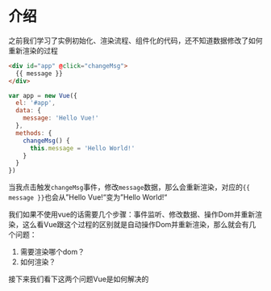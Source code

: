 # 介绍

之前我们学习了实例初始化、渲染流程、组件化的代码，还不知道数据修改了如何重新渲染的过程

```html
<div id="app" @click="changeMsg">
  {{ message }}
</div>
```

```js
var app = new Vue({
  el: '#app',
  data: {
    message: 'Hello Vue!'
  },
  methods: {
    changeMsg() {
      this.message = 'Hello World!'
    }
  }
})
```

当我点击触发<code>changeMsg</code>事件，修改<code>message</code>数据，那么会重新渲染，对应的<code>{{ message }}</code>也会从”Hello Vue!“变为”Hello World!“

我们如果不使用vue的话需要几个步骤：事件监听、修改数据、操作Dom并重新渲染，这么看Vue跟这个过程的区别就是自动操作Dom并重新渲染，那么就会有几个问题：
1. 需要渲染哪个dom？
2. 如何渲染？

接下来我们看下这两个问题Vue是如何解决的
